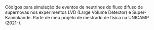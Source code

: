 Códigos para simulação de eventos de neutrinos do fluxo difuso de supernovas nos experimentos LVD (Large Volume Detector) e Super-Kamiokande.
Parte de meu projeto de mestrado de física na UNICAMP (2021-).
